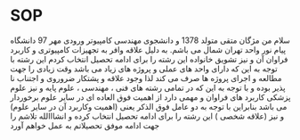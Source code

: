 # SOP
  سلام من مژگان متقی متولد 1378 و دانشجوی مهندسی کامپیوتر ورودی مهر 97 دانشگاه پیام نور واحد تهران شمال می باشم.
  به دلیل علاقه وافر به تجهیزات کامپیوتری و کاربرد فراوان آن و نیز تشویق خانواده 
این رشته را برای ادامه تحصیل انتخاب کردم
این رشته با توجه به این که دارای واحد های عملی و پروژه های زیاد می باشد وقت زیادی را جهت مطالعه و اجرای پروژه ها صرف می کند لذا وجود علاقه و پشتکار ضروروی 
و اجتناب نا پذیر بوده و با توجه به این که در تمامی رشته های فنی ، مهندسی ، علوم پایه و نیز علوم پزشکی کاربرد های فراوان و مهمی دارد
از اهمیت فوق العاده ای در سایر علوم برخوردار می باشد
بنابراین با توجه به دو عامل فوق الذکر یعنی (اهمیت وکاربرد آن  در سایر علوم) و نیز (علاقه شخصی ) این رشته را برای ادامه تحصیل انتخاب کرده و انشااالله تلاشم را جهت 
ادامه موفق تحصیلاتم به عمل خواهم آورد
